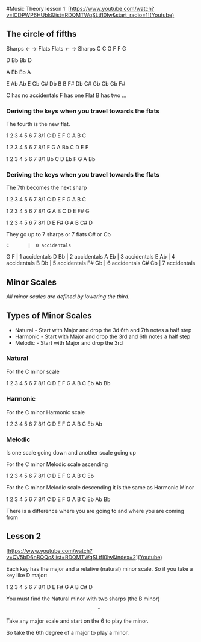 #Music Theory
lesson 1: [https://www.youtube.com/watch?v=ICDPWP6HUbk&list=RDQMTWqSLtfI0Iw&start_radio=1](Youtube)

## The circle of fifths

Sharps  <-         -> Flats               Flats  <-            -> Sharps 
              C                                          C
       G              F                           F             G
                                 
   D                       Bb               Bb                       D
                      
                                                                      
 A                           Eb           Eb                           A
                      
                                                              
   E                      Ab                Ab                      E
        Cb            C#                         Db            B
        B     F#      Db                         C#     Gb     Cb
              Gb                                        F#

C has no accidentals
F has one Flat
B has two ...

### Deriving the keys when you travel towards the flats

The fourth is the new flat.

1  2  3  4  5  6  7  8/1
C  D  E  F  G  A  B  C

1  2  3  4  5  6  7  8/1
F  G  A  Bb C  D  E  F

1  2  3  4  5  6  7  8/1
Bb C  D  Eb F  G  A  Bb


### Deriving the keys when you travel towards the flats
The 7th becomes the next sharp

1  2  3  4  5  6  7  8/1
C  D  E  F  G  A  B  C

1  2  3  4  5  6  7  8/1
G  A  B  C  D  E  F# G

1  2  3  4  5  6  7  8/1
D  E  F# G  A  B  C# D

They go up to 7 sharps or 7 flats
C# or Cb

    C       |  0 accidentals
G       F   |  1 accidentals
D       Bb  |  2 accidentals
A       Eb  |  3 accidentals
E       Ab  |  4 accidentals
B       Db  |  5 accidentals
F#      Gb  |  6 accidentals
C#      Cb  |  7 accidentals


## Minor Scales
*All minor scales are defined by lowering the third.*

## Types of Minor Scales

- Natural  - Start with Major and drop the 3d 6th and 7th notes a half step
- Harmonic - Start with Major and drop the 3rd and 6th notes a half step
- Melodic  - Start with Major and drop the 3rd

### Natural
For the C minor scale

1  2  3  4  5  6  7  8/1
C  D  E  F  G  A  B  C 
      Eb       Ab Bb  

### Harmonic
For the C minor Harmonic scale

1  2  3  4  5  6  7  8/1
C  D  E  F  G  A  B  C 
      Eb       Ab  

### Melodic
Is one scale going down and another scale going up

For the C minor Melodic scale ascending

1  2  3  4  5  6  7  8/1
C  D  E  F  G  A  B  C 
      Eb

For the C minor Melodic scale descending it is the same as Harmonic Minor

1  2  3  4  5  6  7  8/1
C  D  E  F  G  A  B  C 
      Eb       Ab Bb


There is a difference where you are going to and where you are coming from


## Lesson 2
[https://www.youtube.com/watch?v=QV5bD6nBQQc&list=RDQMTWqSLtfI0Iw&index=2](Youtube)

Each key has the major and a relative (natural) minor scale. So if you take a key like D major:

1  2  3  4  5  6  7  8/1
D  E  F# G  A  B  C# D


You must find the Natural minor with two sharps (the B minor)

                                      ^
Take any major scale and start on the 6 to play the minor.

So take the 6th degree of a major to play a minor.


